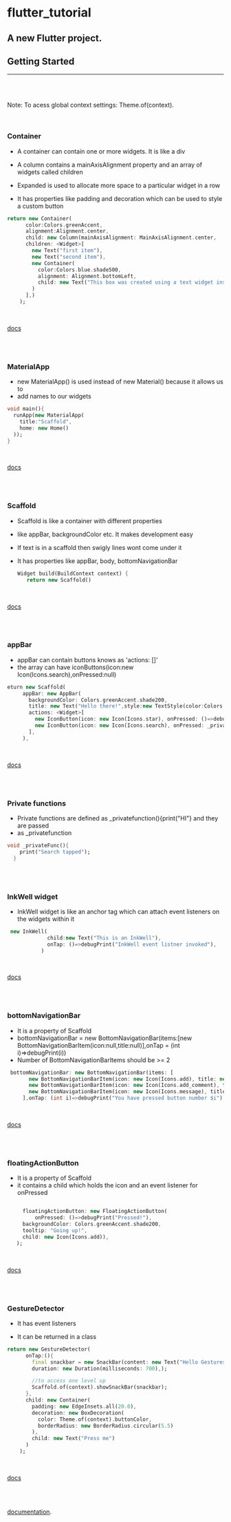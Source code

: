 # flutter_tutorial

A new Flutter project.
---

## Getting Started
---

<br />
<br />

Note: To acess global context settings: Theme.of(context).<property>

<br />


### Container

 * A container can contain one or more widgets. It is like a div

 * A column contains a mainAxisAlignment property and an array of widgets called children

 * Expanded is used to allocate more space to a particular widget in a row

 * It has properties like padding and decoration which can be used to style a custom button

  ```dart
  return new Container(
        color:Colors.greenAccent,
        alignment:Alignment.center,
        child: new Column(mainAxisAlignment: MainAxisAlignment.center,
        children: <Widget>[
          new Text("first item"),
          new Text("second item"),
          new Container(
            color:Colors.blue.shade500,
            alignment: Alignment.bottomLeft,
            child: new Text("This box was created using a text widget inside a container inside a column inside a container inside a MaterialApp")
          )
        ],)
      );
   ```

 <br />

 [docs](https://docs.flutter.io/flutter/widgets/Container-class.html)








<br />
<br />

### MaterialApp

 * new MaterialApp() is used instead of new Material() because it allows us to
 * add names to our widgets

 ```dart
 void main(){
   runApp(new MaterialApp(
     title:"Scaffold",
     home: new Home()
   ));
 }
 ```

 <br />

 [docs](https://docs.flutter.io/flutter/material/MaterialApp-class.html)

<br />
<br />









### Scaffold

 * Scaffold is like a container with different properties
 * like appBar, backgroundColor etc. It makes development easy
 * If text is in a scaffold then swigly lines wont come under it
 * It has properties like appBar, body, bottomNavigationBar

   ```dart
   Widget build(BuildContext context) {
      return new Scaffold()
   ```

 <br />

 [docs](https://docs.flutter.io/flutter/material/Scaffold-class.html)


<br />
<br />









### appBar

 * appBar can contain buttons knows as 'actions: <Widget>[]'
 * the array can have iconButtons(icon:new Icon(Icons.search),onPressed:null)

  ```dart
  eturn new Scaffold(
       appBar: new AppBar(
         backgroundColor: Colors.greenAccent.shade200,
         title: new Text("Hello there!",style:new TextStyle(color:Colors.black)),
         actions: <Widget>[
           new IconButton(icon: new Icon(Icons.star), onPressed: ()=>debugPrint("Icon tapped")),
           new IconButton(icon: new Icon(Icons.search), onPressed: _privateFunc)
         ],
       ),
   ```

 <br />

 [docs](https://docs.flutter.io/flutter/material/AppBar-class.html)







<br />
<br />

### Private functions

* Private functions are defined as _privatefunction(){print("HI"} and they are passed
* as _privatefunction

```dart
void _privateFunc(){
    print("Search tapped");
  }
```


<br />
<br />






### InkWell widget

* InkWell widget is like an anchor tag which can attach event listeners on the widgets within it

```dart
 new InkWell(
             child:new Text("This is an InkWell"),
             onTap: ()=>debugPrint("InkWell event listner invoked"),
           )
```

<br />

[docs](https://docs.flutter.io/flutter/material/InkWell-class.html)

<br />
<br />







### bottomNavigationBar

* It is a property of Scaffold
* bottomNavigationBar = new BottomNavigationBar(items:[new BottomNavigationBarItem(icon:null,title:null)],onTap = (int i)=>debugPrint(i))
* Number of BottomNavigationBarItems should be >= 2


```dart
 bottomNavigationBar: new BottomNavigationBar(items: [
       new BottomNavigationBarItem(icon: new Icon(Icons.add), title: new Text("Hey")),
       new BottomNavigationBarItem(icon: new Icon(Icons.add_comment), title: new Text("Hey2")),
       new BottomNavigationBarItem(icon: new Icon(Icons.message), title: new Text("Hey3"))
     ],onTap: (int i)=>debugPrint("You have pressed button number $i"),),

```

<br />

[docs](https://docs.flutter.io/flutter/material/BottomNavigationBar-class.html)


<br />
<br />











### floatingActionButton
* It is a property of Scaffold
* it contains a child which holds the icon and an event listener for onPressed

```dart

     floatingActionButton: new FloatingActionButton(
         onPressed: ()=>debugPrint("Pressed!"),
     backgroundColor: Colors.greenAccent.shade200,
     tooltip: "Going up!",
     child: new Icon(Icons.add)),
   );
 ```

 <br />

 [docs](https://docs.flutter.io/flutter/material/FloatingActionButton-class.html)

<br />
<br />








### GestureDetector

* It has event listeners

* It can be returned in a class

```dart
return new GestureDetector(
      onTap:(){
        final snackbar = new SnackBar(content: new Text("Hello Gestures"),
        duration: new Duration(milliseconds: 700),);

        //to access one level up
        Scaffold.of(context).showSnackBar(snackbar);
      },
      child: new Container(
        padding: new EdgeInsets.all(20.0),
        decoration: new BoxDecoration(
          color: Theme.of(context).buttonColor,
          borderRadius: new BorderRadius.circular(5.5)
        ),
        child: new Text("Press me")
      )
    );
 ```

<br />

[docs](https://docs.flutter.io/flutter/widgets/GestureDetector-class.html)









 <br />
 <br />

[documentation](https://flutter.io/).
